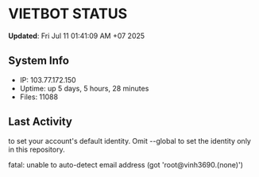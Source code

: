 # VIETBOT STATUS
**Updated**: Fri Jul 11 01:41:09 AM +07 2025

## System Info
- IP: 103.77.172.150
- Uptime: up 5 days, 5 hours, 28 minutes
- Files: 11088

## Last Activity

to set your account's default identity.
Omit --global to set the identity only in this repository.

fatal: unable to auto-detect email address (got 'root@vinh3690.(none)')
